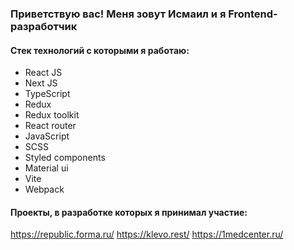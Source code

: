 ### Приветствую вас! Меня зовут Исмаил и я Frontend-разработчик

#### Стек технологий с которыми я работаю:
- React JS
- Next JS
- TypeScript
- Redux
- Redux toolkit
- React router
- JavaScript
- SCSS
- Styled components
- Material ui
- Vite
- Webpack

#### Проекты, в разработке которых я принимал участие:

https://republic.forma.ru/
https://klevo.rest/
https://1medcenter.ru/
